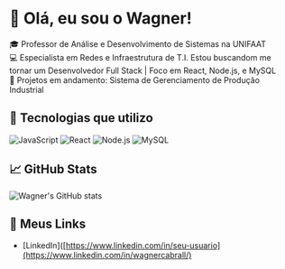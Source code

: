 # 👋 Olá, eu sou o Wagner!

🎓 Professor de Análise e Desenvolvimento de Sistemas na UNIFAAT  
💻 Especialista em Redes e Infraestrutura de T.I. Estou buscandom me tornar um Desenvolvedor Full Stack | Foco em React, Node.js, e MySQL  
🚀 Projetos em andamento: Sistema de Gerenciamento de Produção Industrial

## 🧰 Tecnologias que utilizo
![JavaScript](https://img.shields.io/badge/-JavaScript-black?style=flat-square&logo=javascript)
![React](https://img.shields.io/badge/-React-black?style=flat-square&logo=react)
![Node.js](https://img.shields.io/badge/-Node.js-black?style=flat-square&logo=node.js)
![MySQL](https://img.shields.io/badge/-MySQL-black?style=flat-square&logo=mysql)

## 📈 GitHub Stats
![Wagner's GitHub stats](https://github-readme-stats.vercel.app/api?username=wagnercabral&show_icons=true&theme=tokyonight)

## 🔗 Meus Links
- [LinkedIn]([https://www.linkedin.com/in/seu-usuario](https://www.linkedin.com/in/wagnercabrall/)
